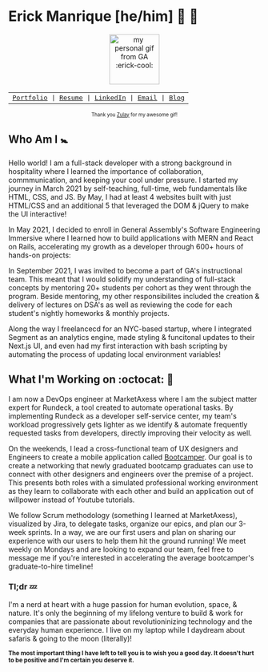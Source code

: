 # Erick Manrique [he/him] 🚀 🌙
<div align="center">
  <img src="https://raw.githubusercontent.com/yeezick/iNetwork/main/src/images/erick-cool.gif" alt="my personal gif from GA :erick-cool:" width="100px" height="100px"/>  
  </div>
  <div align="center">
  <table><tr><td>
     <samp>
  <a href="https://www.erickmanrique.com/" target="_blank">Portfolio</a> | 
     <a href="https://docs.google.com/document/d/1g8NDyGHyGl2-6QS3X1DXBa2CCApWMQJnwUSBNb96tt8/edit" target="_blank">Resume</a> |
    <a href="https://www.linkedin.com/in/erick-manrique/" target="_blank">LinkedIn</a> |
    <a href="mailto:erickmanriqpro@gmail.com" target="_blank">Email</a> | 
    <a href="https://medium.com/@ramerick5" target="_blank">Blog</a> 
         </samp>
    </td></tr></table>
 <div align="center"><sup><sub>  Thank you <a href="https://www.linkedin.com/in/zulays/" target="_blank">Zulay</a> for my awesome gif! </sup></sub></div>
  </div>

  
## Who Am I 🚼

Hello world! I am a full-stack developer with a strong background in hospitality where I learned the importance of collaboration, commmunication, and keeping your cool under pressure. I started my journey in March 2021 by self-teaching, full-time, web fundamentals like HTML, CSS, and JS. By May, I had at least 4 websites built with just HTML/CSS and an additional 5 that leveraged the DOM & jQuery to make the UI interactive!

In May 2021, I decided to enroll in General Assembly's Software Engineering Immersive where I learned how to build applications with MERN and React on Rails, accelerating my growth as a developer through 600+ hours of hands-on projects:

In September 2021, I was invited to become a part of GA's instructional team. This meant that I would solidify my understanding of full-stack concepts by mentoring 20+ students per cohort as they went through the program. Beside mentoring, my other responsibilites included the creation & delivery of lectures on DSA's as well as reviewing the code for each student's nightly homeworks & monthly projects.

Along the way I freelancecd for an NYC-based startup, where I integrated Segment as an analytics engine, made styling & funcitonal updates to their Next.js UI, and even had my first interaction with bash scripting by automating the process of updating local environment variables!

## What I'm Working on :octocat: :brain: 

I am now a DevOps engineer at MarketAxess where I am the subject matter expert for Rundeck, a tool created to automate operational tasks. By implementing Rundeck as a developer self-service center, my team's workload progressively gets lighter as we identify & automate frequently requested tasks from developers, directly improving their velocity as well.

On the weekends, I lead a cross-functional team of UX designers and Engineers to create a mobile application called [Bootcamper](https://github.com/yeezick/Bootcamper). Our goal is to create a networking that newly graduated bootcamp graduates can use to connect with other designers and engineers over the premise of a project. This presents both roles with a simulated professional working environment as they learn to collaborate with each other and build an application out of willpower instead of Youtube tutorials.

We follow Scrum methodology (something I learned at MarketAxess), visualized by Jira, to delegate tasks, organize our epics, and plan our 3-week sprints. In a way, we are our first users and plan on sharing our experience with our users to help them hit the ground running! We meet weekly on Mondays and are looking to expand our team, feel free to message me if you're interested in accelerating the average bootcamper's graduate-to-hire timeline!

### Tl;dr :zzz:
  I'm a nerd at heart with a huge passion for human evolution, space, & nature. It's only the beginning of my lifelong venture to build & work for companies that are passionate about revolutioninizing technology and the everyday human experience. I live on my laptop while I daydream about safaris & going to the moon (literally)!

 <small><b> The most important thing I have left to tell you is to wish you a good day. It doesn't hurt to be positive and I'm certain you deserve it. </b> </small>
 
